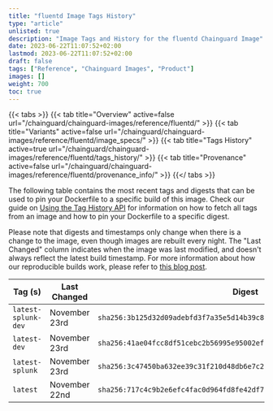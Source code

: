 ```yaml
---
title: "fluentd Image Tags History"
type: "article"
unlisted: true
description: "Image Tags and History for the fluentd Chainguard Image"
date: 2023-06-22T11:07:52+02:00
lastmod: 2023-06-22T11:07:52+02:00
draft: false
tags: ["Reference", "Chainguard Images", "Product"]
images: []
weight: 700
toc: true
---
```


{{< tabs >}}
{{< tab title="Overview" active=false url="/chainguard/chainguard-images/reference/fluentd/" >}}
{{< tab title="Variants" active=false url="/chainguard/chainguard-images/reference/fluentd/image_specs/" >}}
{{< tab title="Tags History" active=true url="/chainguard/chainguard-images/reference/fluentd/tags_history/" >}}
{{< tab title="Provenance" active=false url="/chainguard/chainguard-images/reference/fluentd/provenance_info/" >}}
{{</ tabs >}}

The following table contains the most recent tags and digests that can be used to pin your Dockerfile to a specific build of this image. Check our guide on [Using the Tag History API](/chainguard/chainguard-images/using-the-tag-history-api/) for information on how to fetch all tags from an image and how to pin your Dockerfile to a specific digest.

Please note that digests and timestamps only change when there is a change to the image, even though images are rebuilt every night. The "Last Changed" column indicates when the image was last modified, and doesn't always reflect the latest build timestamp. For more information about how our reproducible builds work, please refer to [this blog post](https://www.chainguard.dev/unchained/reproducing-chainguards-reproducible-image-builds).

| Tag (s)              | Last Changed  | Digest                                                                    |
|----------------------|---------------|---------------------------------------------------------------------------|
|  `latest-splunk-dev` | November 23rd | `sha256:3b125d32d09adebfd3f7a35e5d14b39c860b0982d9441cd02f5146d47a1550be` |
|  `latest-dev`        | November 23rd | `sha256:41ae04fcc8df51cebc2b56995e95002efc0098754fbe36d3abd9e9eecafd9300` |
|  `latest-splunk`     | November 23rd | `sha256:3c47450ba632ee39c31f210d48db6e7c2529805279ff8f2bb72b3d96c48a1e8a` |
|  `latest`            | November 22nd | `sha256:717c4c9b2e6efc4fac0d964fd8fe42df7ecd162b56531c913e6e3c0b520436ee` |

